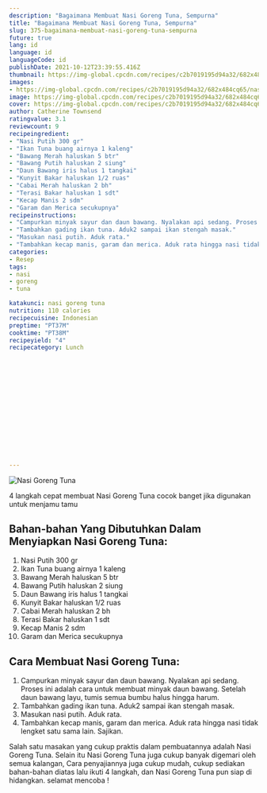 ```yaml
---
description: "Bagaimana Membuat Nasi Goreng Tuna, Sempurna"
title: "Bagaimana Membuat Nasi Goreng Tuna, Sempurna"
slug: 375-bagaimana-membuat-nasi-goreng-tuna-sempurna
future: true
lang: id
language: id
languageCode: id
publishDate: 2021-10-12T23:39:55.416Z 
thumbnail: https://img-global.cpcdn.com/recipes/c2b7019195d94a32/682x484cq65/nasi-goreng-tuna-foto-resep-utama.webp
images:
- https://img-global.cpcdn.com/recipes/c2b7019195d94a32/682x484cq65/nasi-goreng-tuna-foto-resep-utama.webp
image: https://img-global.cpcdn.com/recipes/c2b7019195d94a32/682x484cq65/nasi-goreng-tuna-foto-resep-utama.webp
cover: https://img-global.cpcdn.com/recipes/c2b7019195d94a32/682x484cq65/nasi-goreng-tuna-foto-resep-utama.webp
author: Catherine Townsend
ratingvalue: 3.1
reviewcount: 9
recipeingredient:
- "Nasi Putih 300 gr"
- "Ikan Tuna buang airnya 1 kaleng"
- "Bawang Merah haluskan 5 btr"
- "Bawang Putih haluskan 2 siung"
- "Daun Bawang iris halus 1 tangkai"
- "Kunyit Bakar haluskan 1/2 ruas"
- "Cabai Merah haluskan 2 bh"
- "Terasi Bakar haluskan 1 sdt"
- "Kecap Manis 2 sdm"
- "Garam dan Merica secukupnya"
recipeinstructions:
- "Campurkan minyak sayur dan daun bawang. Nyalakan api sedang. Proses ini adalah cara untuk membuat minyak daun bawang. Setelah daun bawang layu, tumis semua bumbu halus hingga harum."
- "Tambahkan gading ikan tuna. Aduk2 sampai ikan stengah masak."
- "Masukan nasi putih. Aduk rata."
- "Tambahkan kecap manis, garam dan merica. Aduk rata hingga nasi tidak lengket satu sama lain. Sajikan."
categories:
- Resep
tags:
- nasi
- goreng
- tuna

katakunci: nasi goreng tuna 
nutrition: 110 calories
recipecuisine: Indonesian
preptime: "PT37M"
cooktime: "PT38M"
recipeyield: "4"
recipecategory: Lunch


     
    
    
    
    
    
    
    
    
    
    
      
    
---
```



![Nasi Goreng Tuna](https://img-global.cpcdn.com/recipes/c2b7019195d94a32/682x484cq65/nasi-goreng-tuna-foto-resep-utama.webp)

4 langkah cepat membuat  Nasi Goreng Tuna cocok banget jika digunakan untuk menjamu tamu

<!--inarticleads1-->

## Bahan-bahan Yang Dibutuhkan Dalam Menyiapkan Nasi Goreng Tuna:

1. Nasi Putih 300 gr
1. Ikan Tuna buang airnya 1 kaleng
1. Bawang Merah haluskan 5 btr
1. Bawang Putih haluskan 2 siung
1. Daun Bawang iris halus 1 tangkai
1. Kunyit Bakar haluskan 1/2 ruas
1. Cabai Merah haluskan 2 bh
1. Terasi Bakar haluskan 1 sdt
1. Kecap Manis 2 sdm
1. Garam dan Merica secukupnya



<!--inarticleads2-->

## Cara Membuat Nasi Goreng Tuna:

1. Campurkan minyak sayur dan daun bawang. Nyalakan api sedang. Proses ini adalah cara untuk membuat minyak daun bawang. Setelah daun bawang layu, tumis semua bumbu halus hingga harum.
1. Tambahkan gading ikan tuna. Aduk2 sampai ikan stengah masak.
1. Masukan nasi putih. Aduk rata.
1. Tambahkan kecap manis, garam dan merica. Aduk rata hingga nasi tidak lengket satu sama lain. Sajikan.




Salah satu masakan yang cukup praktis dalam pembuatannya adalah  Nasi Goreng Tuna. Selain itu  Nasi Goreng Tuna  juga cukup banyak digemari oleh semua kalangan, Cara penyajiannya juga cukup mudah, cukup sediakan bahan-bahan diatas lalu ikuti 4 langkah, dan  Nasi Goreng Tuna  pun siap di hidangkan. selamat mencoba !
